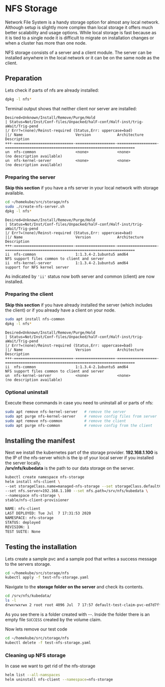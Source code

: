 # NFS Storage

Network File System is a handy storage option for almost any local network.
Although setup is slightly more complex than local storage it offers much better 
scalability and usage options. While local storage is fast because as it is tied 
to a single node it is difficult to migrate on installation changes 
or when a cluster has more than one node. 

NFS storage consists of a server and a client module. The server can be installed anywhere
in the local network or it can be on the same node as the client.

## Preparation
Lets check if parts of nfs are already installed:
```bash
dpkg -l nfs*
```
Terminal output shows that neither client nor server are installed:
```text
Desired=Unknown/Install/Remove/Purge/Hold
| Status=Not/Inst/Conf-files/Unpacked/halF-conf/Half-inst/trig-aWait/Trig-pend
|/ Err?=(none)/Reinst-required (Status,Err: uppercase=bad)
||/ Name                        Version            Architecture       Description
+++-===========================-==================-==================-===========================================================
un  nfs-common                  <none>             <none>             (no description available)
un  nfs-kernel-server           <none>             <none>             (no description available)
```

### Preparing the server

**Skip this section** if you have a nfs server in your local network with
storage available.

```bash
cd ~/homekube/src/storage/nfs 
sudo ./create-nfs-server.sh
dpkg -l nfs*
```
```text
Desired=Unknown/Install/Remove/Purge/Hold
| Status=Not/Inst/Conf-files/Unpacked/halF-conf/Half-inst/trig-aWait/Trig-pend
|/ Err?=(none)/Reinst-required (Status,Err: uppercase=bad)
||/ Name                        Version            Architecture       Description
+++-===========================-==================-==================-===========================================================
ii  nfs-common                  1:1.3.4-2.1ubuntu5 amd64              NFS support files common to client and server
ii  nfs-kernel-server           1:1.3.4-2.1ubuntu5 amd64              support for NFS kernel server
```
As indicated by `'ii'` status now both server and common (client) are now installed.

### Preparing the client

**Skip this section** if you have already installed the server (which includes the client)
or if you already have a client on your node.

```bash
sudo apt install nfs-common
dpkg -l nfs*
```
```text
Desired=Unknown/Install/Remove/Purge/Hold
| Status=Not/Inst/Conf-files/Unpacked/halF-conf/Half-inst/trig-aWait/Trig-pend
|/ Err?=(none)/Reinst-required (Status,Err: uppercase=bad)
||/ Name                        Version            Architecture       Description
+++-===========================-==================-==================-===========================================================
ii  nfs-common                  1:1.3.4-2.1ubuntu5 amd64              NFS support files common to client and server
un  nfs-kernel-server           <none>             <none>             (no description available)
```

### Optional uninstall
Execute these commands in case you need to uninstall all or parts of nfs:
```bash
sudo apt remove nfs-kernel-server   # remove the server
sudo apt purge nfs-kernel-server    # remove config files from server
sudo apt remove nfs-common          # remove the client
sudo apt purge nfs-common           # remove config from the client
```

## Installing the manifest

Next we install the kubernetes part of the storage provider.
**192.168.1.100** is the IP of the nfs-server which is the ip of your local server
if you installed the server locally.  
**/srv/nfs/kubedata** is the path to our data storage on the server.

```bash
kubectl create namespace nfs-storage
helm install nfs-client \
--set storageClass.name=managed-nfs-storage --set storageClass.defaultClass=true \
--set nfs.server=192.168.1.100 --set nfs.path=/srv/nfs/kubedata \
--namespace nfs-storage \
stable/nfs-client-provisioner
```
```bash
NAME: nfs-client
LAST DEPLOYED: Tue Jul  7 17:31:53 2020
NAMESPACE: nfs-storage
STATUS: deployed
REVISION: 1
TEST SUITE: None
```

## Testing the installation
Lets create a sample pvc and a sample pod that writes a success message 
to the servers storage.
```bash
cd ~/homekube/src/storage/nfs
kubectl apply -f test-nfs-storage.yaml
```

Navigate to the **storage folder on the server** and check its contents.
```bash
cd /srv/nfs/kubedata/
ls -l
drwxrwxrwx 2 root root 4096 Jul  7 17:57 default-test-claim-pvc-ed7d7ff9-a3de-4fa3-a83e-624ebb664a9f
```
As you see there is a folder created with <namespace>-<persistent-volume-claim>-<resource-id>.
Inside the folder there is an empty file `SUCCESS` created by the volume claim.

Now lets remove our test code
```bash
cd ~/homekube/src/storage/nfs
kubectl delete -f test-nfs-storage.yaml
```

### Cleaning up NFS storage

In case we want to get rid of the nfs-storage

```bash
helm list --all-namspaces
helm uninstall nfs-client --namespace=nfs-storage
```
